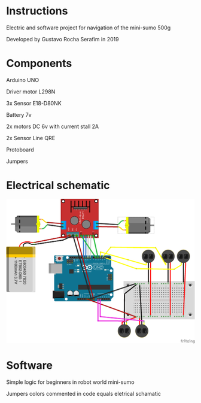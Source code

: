 # Instructions
Electric and software project for navigation of the mini-sumo 500g

Developed by Gustavo Rocha Serafim in 2019

# Components

Arduino UNO

Driver motor L298N

3x Sensor E18-D80NK

Battery 7v

2x motors DC 6v with current stall 2A

2x Sensor Line QRE

Protoboard

Jumpers

# Electrical schematic

![](https://github.com/gustavoleibol/mini-sumo_500g_Arduino/blob/master/Eletric%20sumo.png)

# Software

Simple logic for beginners in robot world mini-sumo

Jumpers colors commented in code equals eletrical schamatic



